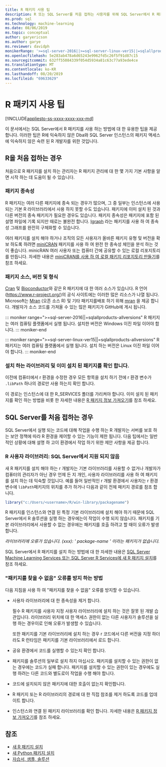 ```yaml
---
title: R 패키지 사용 팁
description: R 또는 SQL Server를 처음 접하는 사용자를 위해 SQL Server에서 R 패키지를 사용 하는 방법에 대 한 유용한 팁을 알아보세요.
ms.prod: sql
ms.technology: machine-learning
ms.date: 08/06/2019
ms.topic: conceptual
author: garyericson
ms.author: garye
ms.reviewer: davidph
monikerRange: '>=sql-server-2016||>=sql-server-linux-ver15||=sqlallproducts-allversions'
ms.openlocfilehash: 5e283ab478a6d65243e9962fd5c26f5f91d87c15
ms.sourcegitcommit: 632ff55084339f054d5934a81c63c77a93ede4ce
ms.translationtype: MT
ms.contentlocale: ko-KR
ms.lasthandoff: 08/20/2019
ms.locfileid: "69633629"
---
```

# <a name="tips-for-using-r-packages"></a>R 패키지 사용 팁

[!INCLUDE[appliesto-ss-xxxx-xxxx-xxx-md](../../includes/appliesto-ss-xxxx-xxxx-xxx-md.md)]

이 문서에서는 SQL Server에서 R 패키지를 사용 하는 방법에 대 한 유용한 팁을 제공 합니다. 이러한 팁은 R에 익숙하지 않은 Dba와 SQL Server 인스턴스의 패키지 액세스에 익숙하지 않은 숙련 된 R 개발자를 위한 것입니다.

## <a name="if-youre-new-to-r"></a>R을 처음 접하는 경우

처음으로 R 패키지를 설치 하는 관리자는 R 패키지 관리에 대 한 몇 가지 기본 사항을 알면 시작 하는 데 도움이 될 수 있습니다.

### <a name="package-dependencies"></a>패키지 종속성

R 패키지는 여러 다른 패키지에 종속 되는 경우가 많으며, 그 중 일부는 인스턴스에 사용 되는 기본 R 라이브러리에서 사용 하지 못할 수도 있습니다. 패키지에 이미 설치 된 것과 다른 버전의 종속 패키지가 필요한 경우도 있습니다. 패키지 종속성은 패키지에 포함 된 설명 파일에 기록 되지만 때로는 불완전 합니다. [Igraph](https://igraph.org/r/) 라는 패키지를 사용 하 여 종속성 그래프를 완전히 구체화할 수 있습니다.

여러 패키지를 설치 해야 하거나 조직의 모든 사용자가 올바른 패키지 유형 및 버전을 확보 하도록 하려면 [miniCRAN](https://mran.microsoft.com/package/miniCRAN) 패키지를 사용 하 여 완전 한 종속성 체인을 분석 하는 것이 좋습니다. minicRAN 여러 사용자 또는 컴퓨터 간에 공유할 수 있는 로컬 리포지토리를 만듭니다. 자세한 내용은 [miniCRAN를 사용 하 여 로컬 패키지 리포지토리 만들기](create-a-local-package-repository-using-minicran.md)를 참조 하세요.

### <a name="package-sources-versions-and-formats"></a>패키지 소스, 버전 및 형식

[Cran](https://cran.r-project.org/) 및 [Bioconductor](https://www.bioconductor.org/)와 같은 R 패키지에 대 한 여러 소스가 있습니다. R 언어 (<https://www.r-project.org/>)의 공식 사이트에는 이러한 많은 리소스가 나열 됩니다. Microsoft는 [Mran](https://mran.microsoft.com/open) (오픈 소스 R) 및 기타 패키지를배포 하기 위해 [mran](https://mran.microsoft.com/) 을 제공 합니다. 개발자가 소스 코드를 가져올 수 있는 많은 패키지가 GitHub에 게시 됩니다.

::: moniker range=">=sql-server-2016||=sqlallproducts-allversions"
R 패키지는 여러 컴퓨팅 플랫폼에서 실행 됩니다. 설치한 버전은 Windows 이진 파일 이어야 합니다.
::: moniker-end

::: moniker range=">=sql-server-linux-ver15||=sqlallproducts-allversions"
R 패키지는 여러 컴퓨팅 플랫폼에서 실행 됩니다. 설치 하는 버전은 Linux 이진 파일 이어야 합니다.
::: moniker-end

### <a name="know-which-library-youre-installing-to-and-which-packages-are-already-installed"></a>설치 하는 라이브러리 및 이미 설치 된 패키지를 확인 합니다.

이전에 컴퓨터에서 r 환경을 수정한 경우 모든 항목을 설치 하기 전에 r 환경 변수가 `.libPath` 하나의 경로만 사용 하는지 확인 합니다.

이 경로는 인스턴스에 대 한 R_SERVICES 폴더를 가리켜야 합니다. 이미 설치 된 패키지를 확인 하는 방법을 비롯 한 자세한 내용은 [R 패키지 정보 가져오기](../package-management/r-package-information.md)를 참조 하세요.

## <a name="if-youre-new-to-sql-server"></a>SQL Server를 처음 접하는 경우

SQL Server에서 실행 되는 코드에 대해 작업을 수행 하는 R 개발자는 서버를 보호 하는 보안 정책에 따라 R 환경을 제어할 수 있는 기능이 제한 됩니다. 다음 팁에서는 일반적인 상황에 대해 설명 하 고이 환경에서 작업 하기 위한 제안 사항을 제공 합니다.

### <a name="r-user-libraries-not-supported-on-sql-server"></a>R 사용자 라이브러리: SQL Server에서 지원 되지 않음

새 R 패키지를 설치 해야 하는 r 개발자는 기본 라이브러리를 사용할 수 없거나 개발자가 컴퓨터의 관리자가 아닌 경우 언제 든 지 개인, 사용자 라이브러리를 사용 하 여 패키지를 설치 하는 데 익숙할 것입니다. 예를 들어 일반적인 r 개발 환경에서 사용자는 r 환경 변수에 `libPath`패키지의 위치를 추가 하거나 다음과 같이 전체 패키지 경로를 참조 합니다.

```R
library("c:/Users/<username>/R/win-library/packagename")
```

R 패키지를 인스턴스와 연결 된 특정 기본 라이브러리에 설치 해야 하기 때문에 SQL Server에서 R 솔루션을 실행 하는 경우에는이 작업이 수행 되지 않습니다. 패키지를 기본 라이브러리에서 사용할 수 없는 경우에는 패키지를 호출 하려고 할 때이 오류가 발생 합니다.

*라이브러리에 오류가 있습니다. (xxx): ' package-name ' 이라는 패키지가 없습니다.*

SQL Server에서 R 패키지를 설치 하는 방법에 대 한 자세한 내용은 [SQL Server Machine Learning Services 또는 SQL Server R Services에 새 R 패키지 설치](install-additional-r-packages-on-sql-server.md)를 참조 하세요.

### <a name="how-to-avoid-package-not-found-errors"></a>"패키지를 찾을 수 없음" 오류를 방지 하는 방법

다음 지침을 사용 하 여 "패키지를 찾을 수 없음" 오류를 방지할 수 있습니다.

+ 사용자 라이브러리에 대 한 종속성을 제거 합니다.

    필수 R 패키지를 사용자 지정 사용자 라이브러리에 설치 하는 것은 잘못 된 개발 습관입니다. 라이브러리 위치에 대 한 액세스 권한이 없는 다른 사용자가 솔루션을 실행 하는 경우이로 인해 오류가 발생할 수 있습니다.

    또한 패키지를 기본 라이브러리에 설치 하는 경우 r 코드에서 다른 버전을 지정 하더라도 R 런타임은 패키지를 기본 라이브러리에서 로드 합니다.

+ 공유 환경에서 코드를 실행할 수 있는지 확인 합니다.

+ 패키지를 솔루션의 일부로 설치 하지 마십시오. 패키지를 설치할 수 있는 권한이 없는 경우에는 코드가 실패 합니다. 패키지를 설치할 수 있는 권한이 있는 경우에도 실행 하려는 다른 코드와 별도로이 작업을 수행 해야 합니다.

+ 코드에 설치되지 않은 패키지에 대한 호출이 없는지 확인합니다.

+ R 패키지 또는 R 라이브러리의 경로에 대 한 직접 참조를 제거 하도록 코드를 업데이트 합니다.

+ 인스턴스와 연결 된 패키지 라이브러리를 확인 합니다. 자세한 내용은 [R 패키지 정보 가져오기](../package-management/r-package-information.md)를 참조 하세요.

## <a name="see-also"></a>참조

+ [새 R 패키지 설치](install-additional-r-packages-on-sql-server.md)
+ [새 Python 패키지 설치](../python/install-additional-python-packages-on-sql-server.md)
+ [자습서, 샘플, 솔루션](../tutorials/machine-learning-services-tutorials.md)